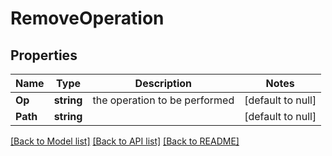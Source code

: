# RemoveOperation

## Properties
Name | Type | Description | Notes
------------ | ------------- | ------------- | -------------
**Op** | **string** | the operation to be performed | [default to null]
**Path** | **string** |  | [default to null]

[[Back to Model list]](../README.md#documentation-for-models) [[Back to API list]](../README.md#documentation-for-api-endpoints) [[Back to README]](../README.md)

